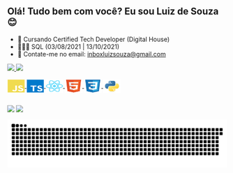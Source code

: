 ## Olá! Tudo bem com você? Eu sou Luiz de Souza😊  
- 🌱 Cursando Certified Tech Developer (Digital House) 
- 🧑🏻‍💻 SQL (03/08/2021 | 13/10/2021) 
- 📧 Contate-me no email: inboxluizsouza@gmail.com

<div>
  <a href="https://github.com/DevLuizSouza">
  <img height="180em" src="https://github-readme-stats.vercel.app/api?username=DevLuizSouza&show_icons=true&theme=tokyonight&include_all_commits=true&count_private=true"/>
  <img height="180em" src="https://github-readme-stats.vercel.app/api/top-langs/?username=DevLuizSouza&layout=compact&langs_count=7&theme=tokyonight"/>
</div>
<div style="display: inline_block"><br>
  <img align="center" alt="DevLuizSouza-Js" height="30" width="40" src="https://raw.githubusercontent.com/devicons/devicon/master/icons/javascript/javascript-plain.svg">
  <img align="center" alt="DevLuizSouza-Ts" height="30" width="40" src="https://raw.githubusercontent.com/devicons/devicon/master/icons/typescript/typescript-plain.svg">
  <img align="center" alt="DevLuizSouza-React" height="30" width="40" src="https://raw.githubusercontent.com/devicons/devicon/master/icons/react/react-original.svg">
  <img align="center" alt="DevLuizSouza-HTML" height="30" width="40" src="https://raw.githubusercontent.com/devicons/devicon/master/icons/html5/html5-original.svg">
  <img align="center" alt="DevLuizSouza-CSS" height="30" width="40" src="https://raw.githubusercontent.com/devicons/devicon/master/icons/css3/css3-original.svg">
  <img align="center" alt="DevLuizSouza-Python" height="30" width="40" src="https://raw.githubusercontent.com/devicons/devicon/master/icons/python/python-original.svg"> 
</div>
  
  ##
 
<div> 
  
  <a href = "mailto:inboxluizsouza@gmail.com"><img src="https://img.shields.io/badge/-Gmail-%23333?style=for-the-badge&logo=gmail&logoColor=white" target="_blank"></a>
  <a href="https://www.linkedin.com/in/dalceuluizdesouza/" target="_blank"><img src="https://img.shields.io/badge/-LinkedIn-%230077B5?style=for-the-badge&logo=linkedin&logoColor=white" target="_blank"></a> 
 
  ![Snake animation](https://github.com/DevLuizSouza/DevLuizSouza/blob/output/github-contribution-grid-snake.svg)
 
</div>
